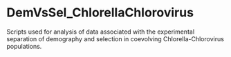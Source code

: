 # DemVsSel_ChlorellaChlorovirus
Scripts used for analysis of data associated with the experimental separation of demography and selection in coevolving Chlorella-Chlorovirus populations. 
